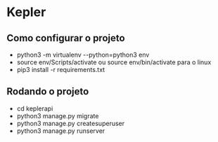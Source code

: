 # Kepler

## Como configurar o projeto

- python3 -m virtualenv --python=python3 env
- source env/Scripts/activate ou source env/bin/activate para o linux
- pip3 install -r requirements.txt

## Rodando o projeto

- cd keplerapi
- python3 manage.py migrate
- python3 manage.py createsuperuser
- python3 manage.py runserver